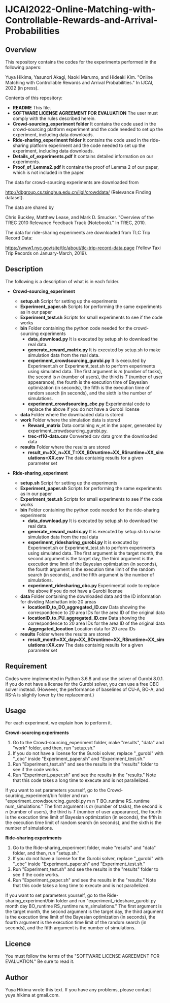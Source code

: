 # IJCAI2022-Online-Matching-with-Controllable-Rewards-and-Arrival-Probabilities

## Overview
This repository contains the codes for the experiments performed in the following papers:
  
Yuya Hikima, Yasunori Akagi, Naoki Marumo, and Hideaki Kim. "Online Matching with Controllable Rewards and Arrival Probabilities." In IJCAI, 2022 (in press).
  
Contents of this repository:
- **README** This file.
- **SOFTWARE LICENSE AGREEMENT FOR EVALUATION** The user must comply with the rules described herein.
- **Crowd-sourcing_experiment folder** It contains the code used in the crowd-sourcing platform experiment and the code needed to set up the experiment, including data downloads.
- **Ride-sharing_experiment folder** It contains the code used in the ride-sharing platform experiment and the code needed to set up the experiment, including data downloads.
- **Details_of_experiments.pdf** It contains detailed information on our experiments.
- **Proof_of_Lemma2.pdf** It contains the proof of Lemma 2 of our paper, which is not included in the paper.

The data for crowd-sourcing experiments are downloaded from
  
http://dbgroup.cs.tsinghua.edu.cn/ligl/crowddata/ (Relevance Finding dataset).
  
The data are shared by
  
Chris Buckley, Matthew Lease, and Mark D. Smucker. "Overview of the TREC 2010 Relevance Feedback Track (Notebook)." In TREC, 2010.

The data for ride-sharing experiments are downloaded from TLC Trip Record Data:
  
https://www1.nyc.gov/site/tlc/about/tlc-trip-record-data.page (Yellow Taxi Trip Records on January-March, 2019).


## Description

The following is a description of what is in each folder.
- **Crowd-sourcing_experiment** 
  - **setup.sh** Script for setting up the experiments
  - **Experiment_paper.sh** Scripts for performing the same experiments as in our paper
  - **Experiment_test.sh** Scripts for small experiments to see if the code works
  - **bin** Folder containing the python code needed for the crowd-sourcing experiments
    - **data_download.py** It is executed by setup.sh to download the real data.
    - **generate_reward_matrix.py** It is executed by setup.sh to make simulation data from the real data.
    - **experiment_crowdsourcing_gurobi.py** It is executed by Experiment.sh or Experiment_test.sh to perform experiments using simulated data. The first argument is $m$ (number of tasks), the second is $n$ (number of users), the third is $T$ (number of user appearance), the fourth is the execution time of Bayesian optimization (in seconds), the fifth is the execution time of random search (in seconds), and the sixth is the number of simulations.
    - **experiment_crowdsourcing_cbc.py** Experimental code to replace the above if you do not have a Gurobi license
  - **data** Folder where the downloaded data is stored
  - **work** Folder where the simulation data is stored
    - **Reward_matrix** Data containing w_et in the paper, generated by experiment_crowdsourcing_gurobi.py.
    - **trec-rf10-data.csv** Converted csv data grom the downloaded data
  - **results** Folder where the results are stored
    - **result_m=XX_n=XX_T=XX_BOruntime=XX_RSruntime=XX_simulations=XX.csv** The data containig results for a given parameter set

- **Ride-sharing_experiment** 
  - **setup.sh** Script for setting up the experiments
  - **Experiment_paper.sh** Scripts for performing the same experiments as in our paper
  - **Experiment_test.sh** Scripts for small experiments to see if the code works
  - **bin** Folder containing the python code needed for the ride-sharing experiments
    - **data_download.py** It is executed by setup.sh to download the real data.
    - **generate_reward_matrix.py** It is executed by setup.sh to make simulation data from the real data
    - **experiment_ridesharing_gurobi.py** It is executed by Experiment.sh or Experiment_test.sh to perform experiments using simulated data. The first argument is the target month, the second argument is the target day, the third argument is the execution time limit of the Bayesian optimization (in seconds), the fourth argument is the execution time limit of the random search (in seconds), and the fifth argument is the number of simulations.
    - **experiment_ridesharing_cbc.py** Experimental code to replace the above if you do not have a Gurobi license
  - **data** Folder containing the downloaded data and the ID information for dividing Manhattan into 20 areas
    - **locationID_to_DO_aggregated_ID.csv** Data showing the correspondence to 20 area IDs for the area ID of the original data
    - **locationID_to_PU_aggregated_ID.csv** Data showing the correspondence to 20 area IDs for the area ID of the original data
    - **Aggregated_location** Location data for 20 area IDs
  - **results** Folder where the results are stored
    - **result_month=XX_day=XX_BOruntime=XX_RSruntime=XX_simulations=XX.csv** The data containig results for a given parameter set

## Requirement
Codes were implemented in Python 3.6.8 and use the solver of Gurobi 8.0.1.
If you do not have a license for the Gurobi solver, you can use a free CBC solver instead.
(However, the performance of baselines of CU-A, BO-A, and RS-A is slightly lower by the replacement.)

## Usage
For each experiment, we explain how to perform it.

**Crowd-sourcing experiments** 
1. Go to the Crowd-sourcing_experiment folder, make "results", "data" and "work" folder, and then, run "setup.sh."
2. If you do not have a license for the Gurobi solver, replace "_gurobi" with "_cbc" inside "Experiment_paper.sh" and "Experiment_test.sh."
3. Run "Experiment_test.sh" and see the results in the "results" folder to see if the code works.
4. Run "Experiment_paper.sh" and see the results in the "results." Note that this code takes a long time to execute and is not parallelized.
  
If you want to set parameters yourself, go to the Crowd-sourcing_experiment/bin folder and run "experiment_crowdsourcing_gurobi.py m n T BO_runtime RS_runtime num_simulations."
The first argument is $m$ (number of tasks), the second is $n$ (number of users), the third is $T$ (number of user appearance), the fourth is the execution time limit of Bayesian optimization (in seconds), the fifth is the execution time limit of random search (in seconds), and the sixth is the number of simulations.

**Ride-sharing experiments** 
1. Go to the Ride-sharing_experiment folder, make "results" and "data" folder, and then, run "setup.sh."
2. If you do not have a license for the Gurobi solver, replace "_gurobi" with "_cbc" inside "Experiment_paper.sh" and "Experiment_test.sh."
3. Run "Experiment_test.sh" and see the results in the "results" folder to see if the code works.
4. Run "Experiment_paper.sh" and see the results in the "results." Note that this code takes a long time to execute and is not parallelized.

If you want to set parameters yourself, go to the Ride-sharing_experiment/bin folder and run "experiment_rideshare_gurobi.py month day BO_runtime RS_runtime num_simulations."
The first argument is the target month, the second argument is the target day, the third argument is the execution time limit of the Bayesian optimization (in seconds), the fourth argument is the execution time limit of the random search (in seconds), and the fifth argument is the number of simulations.

## Licence
You must follow the terms of the "SOFTWARE LICENSE AGREEMENT FOR EVALUATION."
Be sure to read it.

## Author
Yuya Hikima wrote this text.
If you have any problems, please contact yuya.hikima at gmail.com.
